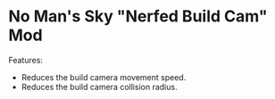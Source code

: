 # No Man's Sky "Nerfed Build Cam" Mod

Features:
- Reduces the build camera movement speed.
- Reduces the build camera collision radius.
